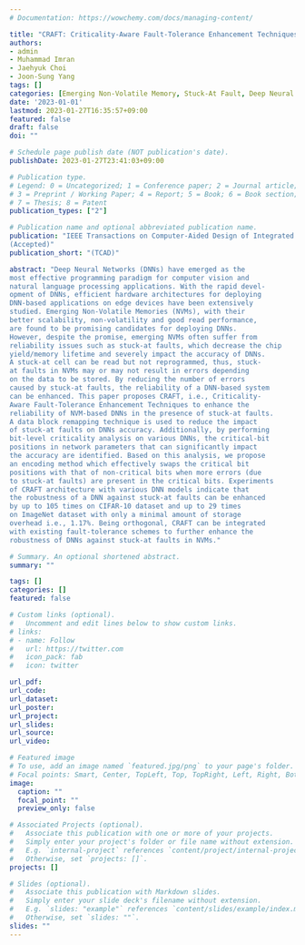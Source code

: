 ```yaml
---
# Documentation: https://wowchemy.com/docs/managing-content/

title: "CRAFT: Criticality-Aware Fault-Tolerance Enhancement Techniques for Emerging Memories-Based Deep Neural Networks"
authors:
- admin
- Muhammad Imran
- Jaehyuk Choi
- Joon-Sung Yang
tags: []
categories: [Emerging Non-Volatile Memory, Stuck-At Fault, Deep Neural Network]
date: '2023-01-01'
lastmod: 2023-01-27T16:35:57+09:00
featured: false
draft: false
doi: ""

# Schedule page publish date (NOT publication's date).
publishDate: 2023-01-27T23:41:03+09:00

# Publication type.
# Legend: 0 = Uncategorized; 1 = Conference paper; 2 = Journal article;
# 3 = Preprint / Working Paper; 4 = Report; 5 = Book; 6 = Book section;
# 7 = Thesis; 8 = Patent
publication_types: ["2"]

# Publication name and optional abbreviated publication name.
publication: "IEEE Transactions on Computer-Aided Design of Integrated Circuits and Systems
(Accepted)"
publication_short: "(TCAD)"

abstract: "Deep Neural Networks (DNNs) have emerged as the
most effective programming paradigm for computer vision and
natural language processing applications. With the rapid devel-
opment of DNNs, efficient hardware architectures for deploying
DNN-based applications on edge devices have been extensively
studied. Emerging Non-Volatile Memories (NVMs), with their
better scalability, non-volatility and good read performance,
are found to be promising candidates for deploying DNNs.
However, despite the promise, emerging NVMs often suffer from
reliability issues such as stuck-at faults, which decrease the chip
yield/memory lifetime and severely impact the accuracy of DNNs.
A stuck-at cell can be read but not reprogrammed, thus, stuck-
at faults in NVMs may or may not result in errors depending
on the data to be stored. By reducing the number of errors
caused by stuck-at faults, the reliability of a DNN-based system
can be enhanced. This paper proposes CRAFT, i.e., Criticality-
Aware Fault-Tolerance Enhancement Techniques to enhance the
reliability of NVM-based DNNs in the presence of stuck-at faults.
A data block remapping technique is used to reduce the impact
of stuck-at faults on DNNs accuracy. Additionally, by performing
bit-level criticality analysis on various DNNs, the critical-bit
positions in network parameters that can significantly impact
the accuracy are identified. Based on this analysis, we propose
an encoding method which effectively swaps the critical bit
positions with that of non-critical bits when more errors (due
to stuck-at faults) are present in the critical bits. Experiments
of CRAFT architecture with various DNN models indicate that
the robustness of a DNN against stuck-at faults can be enhanced
by up to 105 times on CIFAR-10 dataset and up to 29 times
on ImageNet dataset with only a minimal amount of storage
overhead i.e., 1.17%. Being orthogonal, CRAFT can be integrated
with existing fault-tolerance schemes to further enhance the
robustness of DNNs against stuck-at faults in NVMs."

# Summary. An optional shortened abstract.
summary: ""

tags: []
categories: []
featured: false

# Custom links (optional).
#   Uncomment and edit lines below to show custom links.
# links:
# - name: Follow
#   url: https://twitter.com
#   icon_pack: fab
#   icon: twitter

url_pdf:
url_code:
url_dataset:
url_poster:
url_project:
url_slides:
url_source:
url_video:

# Featured image
# To use, add an image named `featured.jpg/png` to your page's folder. 
# Focal points: Smart, Center, TopLeft, Top, TopRight, Left, Right, BottomLeft, Bottom, BottomRight.
image:
  caption: ""
  focal_point: ""
  preview_only: false

# Associated Projects (optional).
#   Associate this publication with one or more of your projects.
#   Simply enter your project's folder or file name without extension.
#   E.g. `internal-project` references `content/project/internal-project/index.md`.
#   Otherwise, set `projects: []`.
projects: []

# Slides (optional).
#   Associate this publication with Markdown slides.
#   Simply enter your slide deck's filename without extension.
#   E.g. `slides: "example"` references `content/slides/example/index.md`.
#   Otherwise, set `slides: ""`.
slides: ""
---
```

